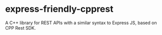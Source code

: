 # express-friendly-cpprest
A C++ library for REST APIs with a similar syntax to Express JS, based on CPP Rest SDK.
